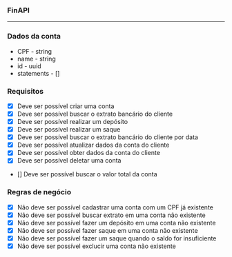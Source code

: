 ### FinAPI

---

### Dados da conta

- CPF - string
- name - string
- id - uuid
- statements - []

### Requisitos

- [x] Deve ser possível criar uma conta
- [x] Deve ser possível buscar o extrato bancário do cliente
- [x] Deve ser possível realizar um depósito
- [x] Deve ser possível realizar um saque
- [x] Deve ser possível buscar o extrato bancário do cliente por data
- [x] Deve ser possível atualizar dados da conta do cliente
- [x] Deve ser possível obter dados da conta do cliente
- [x] Deve ser possível deletar uma conta
- [] Deve ser possível buscar o valor total da conta

### Regras de negócio

- [x] Não deve ser possível cadastrar uma conta com um CPF já existente
- [x] Não deve ser possível buscar extrato em uma conta não existente
- [x] Não deve ser possível fazer um depósito em uma conta não existente
- [x] Não deve ser possível fazer saque em uma conta não existente
- [x] Não deve ser possível fazer um saque quando o saldo for insuficiente
- [x] Não deve ser possível exclucir uma conta não existente
